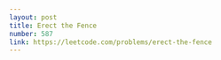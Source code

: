 ```yaml
---
layout: post
title: Erect the Fence
number: 587
link: https://leetcode.com/problems/erect-the-fence
---
```

